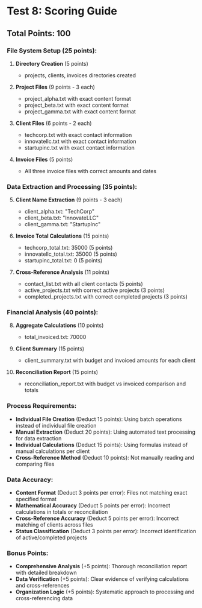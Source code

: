 # Test 8: Scoring Guide

## Total Points: 100

### File System Setup (25 points):
1. **Directory Creation** (5 points)
   - projects, clients, invoices directories created

2. **Project Files** (9 points - 3 each)
   - project_alpha.txt with exact content format
   - project_beta.txt with exact content format
   - project_gamma.txt with exact content format

3. **Client Files** (6 points - 2 each)
   - techcorp.txt with exact contact information
   - innovatellc.txt with exact contact information  
   - startupinc.txt with exact contact information

4. **Invoice Files** (5 points)
   - All three invoice files with correct amounts and dates

### Data Extraction and Processing (35 points):
5. **Client Name Extraction** (9 points - 3 each)
   - client_alpha.txt: "TechCorp"
   - client_beta.txt: "InnovateLLC"
   - client_gamma.txt: "StartupInc"

6. **Invoice Total Calculations** (15 points)
   - techcorp_total.txt: 35000 (5 points)
   - innovatellc_total.txt: 35000 (5 points)
   - startupinc_total.txt: 0 (5 points)

7. **Cross-Reference Analysis** (11 points)
   - contact_list.txt with all client contacts (5 points)
   - active_projects.txt with correct active projects (3 points)
   - completed_projects.txt with correct completed projects (3 points)

### Financial Analysis (40 points):
8. **Aggregate Calculations** (10 points)
   - total_invoiced.txt: 70000

9. **Client Summary** (15 points)
   - client_summary.txt with budget and invoiced amounts for each client

10. **Reconciliation Report** (15 points)
    - reconciliation_report.txt with budget vs invoiced comparison and totals

### Process Requirements:
- **Individual File Creation** (Deduct 15 points): Using batch operations instead of individual file creation
- **Manual Extraction** (Deduct 20 points): Using automated text processing for data extraction
- **Individual Calculations** (Deduct 15 points): Using formulas instead of manual calculations per client
- **Cross-Reference Method** (Deduct 10 points): Not manually reading and comparing files

### Data Accuracy:
- **Content Format** (Deduct 3 points per error): Files not matching exact specified format
- **Mathematical Accuracy** (Deduct 5 points per error): Incorrect calculations in totals or reconciliation
- **Cross-Reference Accuracy** (Deduct 5 points per error): Incorrect matching of clients across files
- **Status Classification** (Deduct 3 points per error): Incorrect identification of active/completed projects

### Bonus Points:
- **Comprehensive Analysis** (+5 points): Thorough reconciliation report with detailed breakdown
- **Data Verification** (+5 points): Clear evidence of verifying calculations and cross-references
- **Organization Logic** (+5 points): Systematic approach to processing and cross-referencing data